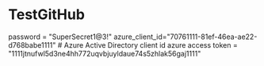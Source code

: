 # TestGitHub

password = "SuperSecret1@3!"
azure_client_id="70761111-81ef-46ea-ae22-d768babe1111"    # Azure Active Directory client id
azure access token = "1111jtnufwl5d3ne4hh772uqvbjuyldaue74s5zhlak56gaj1111"
